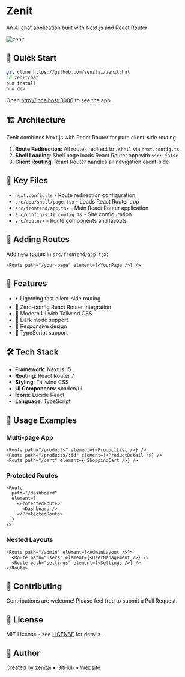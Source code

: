 # Zenit

An AI chat application built with Next.js and React Router

![zenit](./public/og.png)

## 🚀 Quick Start

```bash
git clone https://github.com/zenitai/zenitchat
cd zenitchat
bun install
bun dev
```

Open [http://localhost:3000](http://localhost:3000) to see the app.

## 🏗️ Architecture

Zenit combines Next.js with React Router for pure client-side routing:

1. **Route Redirection**: All routes redirect to `/shell` via `next.config.ts`
2. **Shell Loading**: Shell page loads React Router app with `ssr: false`
3. **Client Routing**: React Router handles all navigation client-side

## 📁 Key Files

- `next.config.ts` - Route redirection configuration
- `src/app/shell/page.tsx` - Loads React Router app
- `src/frontend/app.tsx` - Main React Router application
- `src/config/site.config.ts` - Site configuration
- `src/routes/` - Route components and layouts

## 🔧 Adding Routes

Add new routes in `src/frontend/app.tsx`:

```tsx
<Route path="/your-page" element={<YourPage />} />
```

## 🎨 Features

- ⚡ Lightning fast client-side routing
- 🎯 Zero-config React Router integration
- 🎨 Modern UI with Tailwind CSS
- 🌙 Dark mode support
- 📱 Responsive design
- 🔧 TypeScript support

## 🛠️ Tech Stack

- **Framework**: Next.js 15
- **Routing**: React Router 7
- **Styling**: Tailwind CSS
- **UI Components**: shadcn/ui
- **Icons**: Lucide React
- **Language**: TypeScript

## 📖 Usage Examples

### Multi-page App

```tsx
<Route path="/products" element={<ProductList />} />
<Route path="/products/:id" element={<ProductDetail />} />
<Route path="/cart" element={<ShoppingCart />} />
```

### Protected Routes

```tsx
<Route
  path="/dashboard"
  element={
    <ProtectedRoute>
      <Dashboard />
    </ProtectedRoute>
  }
/>
```

### Nested Layouts

```tsx
<Route path="/admin" element={<AdminLayout />}>
  <Route path="users" element={<UserManagement />} />
  <Route path="settings" element={<Settings />} />
</Route>
```

## 🤝 Contributing

Contributions are welcome! Please feel free to submit a Pull Request.

## 📄 License

MIT License - see [LICENSE](LICENSE) for details.

## 👤 Author

Created by [zenitai](https://github.com/zenitai) • [GitHub](https://github.com/zenitai/zenitchat) • [Website](https://zenit.chat)
